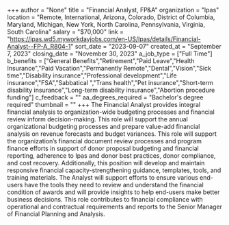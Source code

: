 +++
author = "None"
title = "Financial Analyst, FP&A"
organization = "Ipas"
location = "Remote, International, Arizona, Colorado, District of Columbia, Maryland, Michigan, New York, North Carolina, Pennsylvania, Virginia, South Carolina"
salary = "$70,000"
link = "https://ipas.wd5.myworkdayjobs.com/en-US/Ipas/details/Financial-Analyst--FP-A_R804-1"
sort_date = "2023-09-07"
created_at = "September 7, 2023"
closing_date = "November 30, 2023"
a_job_type = ["Full Time"]
b_benefits = ["General Benefits","Retirement","Paid Leave","Health Insurance","Paid Vacation","Permanently Remote","Dental","Vision","Sick time","Disability insurance","Professional development","Life insurance","FSA","Sabbatical ","Trans health","Pet insurance","Short-term disability insurance","Long-term disability insurance","Abortion procedure funding"]
c_feedback = ""
aa_degrees_required = "Bachelor's degree required"
thumbnail = ""
+++
The Financial Analyst provides integral financial analysis to organization-wide budgeting processes and financial review inform decision-making. This role will support the annual organizational budgeting processes and prepare value-add financial analysis on revenue forecasts and budget variances.  This role will support the organization’s financial document review processes and program finance efforts in support of donor proposal budgeting and financial reporting, adherence to Ipas and donor best practices, donor compliance, and cost recovery. Additionally, this position will develop and maintain responsive financial capacity-strengthening guidance, templates, tools, and training materials. The Analyst will support efforts to ensure various end-users have the tools they need to review and understand the financial condition of awards and will provide insights to help end-users make better business decisions. This role contributes to financial compliance with operational and contractual requirements and reports to the Senior Manager of Financial Planning and Analysis.